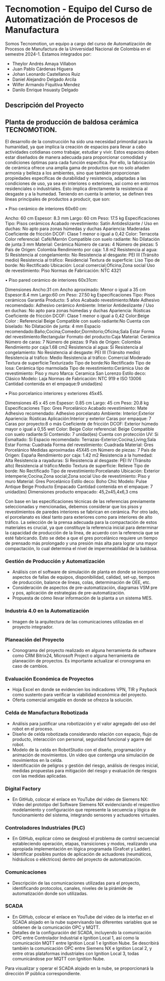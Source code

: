 # Tecnomotion - Equipo del Curso de Automatización de Procesos de Manufactura

Somos Tecnomotion, un equipo a cargo del curso de Automatización de Procesos de Manufactura de la Universidad Nacional de Colombia en el semestre 2024-1. Estamos integrados por:

- Theylor Andrés Amaya Villabon
- Juan Pablo Cárdenas Higuera
- Johan Leonardo Castellanos Ruiz
- Daniel Alejandro Delgado Arcila
- Wilfer Armando Fiquitiva Mendez
- Danilo Enrique Insuasty Delgado


## Descripción del Proyecto
## Planta de producción de baldosa cerámica TECNOMOTION.
El desarrollo de la construcción ha sido una necesidad primordial para la humanidad, ya que implica la creación de espacios para llevar a cabo actividades cotidianas como trabajar, estudiar y vivir. Estos espacios deben estar diseñados de manera adecuada para proporcionar comodidad y condiciones óptimas para cada función específica. Por ello, la fabricación de cerámica ofrece una amplia gama de productos que no solo añaden armonía y belleza a los ambientes, sino que también proporcionan propiedades específicas de durabilidad y resistencia, adaptadas a las condiciones de uso, ya sea en interiores o exteriores, así como en entornos residenciales o industriales. Esto implica directamente la resistencia al desgaste y a la humedad.
Teniendo en cuenta lo anterior, se definen tres líneas principales de productos a producir, que son:

•	Piso cerámico de interiores 60x60 cm:

Ancho: 60 cm
Espesor: 8.3 mm
Largo: 60 cm
Peso: 17.5 kg
Especificaciones
Tipo: Pisos cerámicos
Acabado
revestimiento: Satín
Antideslizante / Uso en duchas: No apto para zonas húmedas y duchas
Apariencia: Maderadas
Coeficiente de fricción DCOF: Clase 1 menor o igual a 0,42
Color: Terracota
Color referencial: Café/Marrón
Compatible con suelo radiante: No
Dilatación de junta:3 mm
Material: Cerámica
Número de caras: 4
Número de piezas: 5
País de Origen: Colombia
Rendimiento por caja: 1.8 m2
Resistencia al agua: Si
Resistencia al congelamiento: No
Resistencia al desgaste: PEI III (Tránsito medio)
Resistencia al tráfico: Residencial
Textura de superficie: Liso
Tipo de borde: No Rectificado
Ubicación: Local comercial;Oficina;Zona social
Uso de revestimiento: Piso
Normas de Fabricación: NTC 4321


•	Piso pared cerámico de interiores 60x31cm:

Dimensiones
Ancho:31 cm
Ancho aproximado: Menor o igual a 35 cm
Espesor:8.4 mm
Largo:60 cm
Peso: 27.50 kg
Especificaciones
Tipo: Pisos cerámicos
Garantía Producto: 5 años
Acabado revestimiento:Mate
Adhesivo recomendado: Adhesivo cerámico
Ambiente: Interior
Antideslizante / Uso en duchas: No apto para zonas húmedas y duchas
Apariencia: Rústicas
Coeficiente de fricción DCOF: Clase 1 menor o igual a 0,42
Color:Beige
Color : Referencial Beige
Compatible con suelo radiante:No
Cuenta con biselado: No
Dilatación de junta: 4 mm
Espacio recomendado:Baño;Cocina;Comedor;Dormitorio;Oficina;Sala Estar
Forma del revestimiento:Rectangular
Formato del producto:Caja
Material: Cerámica
Número de caras: 7
Número de piezas: 9
País de Origen: Colombia
Rendimiento por caja:1.68 cm2
Resistencia al agua: Si
Resistencia al congelamiento: No 
Resistencia al desgaste: PEI III (Tránsito medio)
Resistencia al tráfico: Medio
Resistencia al tráfico: Comercial Moderado
Textura de superficie:Texturizado
Tipo de borde:No Rectificado
Tipo de losa: Cerámica tipo marmolada
Tipo de revestimiento:Cerámica
Uso de revestimiento: Piso y muro
Marca: Ceramica San Lorenzo
Estilo deco: Clásico
Modelo: Laja
Normas de Fabricación: NTC 919 e ISO 13006
Cantidad contenida en el empaque:9 unidad(es)


•	Piso porcelanico interiores y exteriores 45x45.

Dimensiones
45 x 45 cm
Espesor: 0.85 cm
Largo: 45 cm
Peso: 20.8 kg
Especificaciones
Tipo: Gres Porcelánico
Acabado revestimiento: Mate
Adhesivo recomendado: Adhesivo porcelanato
Ambiente: Interior;Exterior
Apariencia: Rústicas
Aplicación:Interior y exterior
Caras por empaque: 7
Caras por proyecto:8 o más
Coeficiente de fricción DCOF: Exterior húmedo mayor o igual a 0,55 wet
Color: Beige
Color referencial: Beige
Compatible con suelo radiante:Si
Contenido: 7 unidad(es)
Cuenta con protección UV: Si
Esmaltado: Si
Espacio recomendado: Terrazas-Exterior;Cocina;Living;Sala Estar
Forma: Cuadrada
Forma del revestimiento: Cuadrada
Material: Gres Porcelánico
Medidas aproximadas
45X45 cm
Número de piezas: 7
País de Origen: España
Rendimiento por caja: 1.42 m2
Resistencia a la humedad: Alta
Resistencia a rayaduras: Si
Resistencia al desgaste: PEI IV (Tránsito alto)
Resistencia al tráfico:Medio
Textura de superficie: Relieve
Tipo de borde: No Rectificado
Tipo de revestimiento:Porcelanato
Ubicación: Exterior intemperie;Cocina;Zona social;Zona social
Uso de revestimiento: Piso y muro
Material: Gres Porcelánico
Estilo deco: Boho Chic
Modelo: Pulse Antique Beige
Producto Empacado
Cantidad contenida en el empaque: 7 unidad(es)
Dimensiones producto empacado: 
45,2x45,4x6,3 cms

Con base en las especificaciones técnicas de las referencias previamente seleccionadas y mencionadas, debemos considerar que los pisos y revestimientos de paredes interiores se fabrican en cerámica. Por otro lado, el porcelanato es ideal tanto para exteriores como para interiores de alto tráfico. La selección de la prensa adecuada para la compactación de estos materiales es crucial, ya que constituye la referencia inicial para determinar la capacidad de producción de la línea, de acuerdo con la referencia que se esté fabricando. Esto se debe a que el gres porcelánico requiere un tiempo de prensado más prolongado y una presión más alta para lograr una mayor compactación, lo cual determina el nivel de impermeabilidad de la baldosa.



### Gestión de Producción y Automatización

- Análisis con el software de simulación de planta en donde se incorporen aspectos de fallas de equipos, disponibilidad, calidad, set-up, tiempos de producción, balance de líneas, colas, determinación de OEE, etc.
- Consideración de aspectos de pre-automatización, diagramas VSM pre y pos, aplicación de estrategias de pre-automatización.
- Propuesta de cómo llevar información de la planta a un sistema MES.

### Industria 4.0 en la Automatización

- Imagen de la arquitectura de las comunicaciones utilizadas en el proyecto integrador.

### Planeación del Proyecto

- Cronograma del proyecto realizado en alguna herramienta de software como CRM Bitrix24, Microsoft Project o alguna herramienta de planeación de proyectos. Es importante actualizar el cronograma en caso de cambios.

### Evaluación Económica de Proyectos

- Hoja Excel en donde se evidencien los indicadores VPN, TIR y Payback como sustento para verificar la viabilidad económica del proyecto.
- Oferta comercial amigable en donde se ofrezca la solución.

### Celda de Manufactura Robotizada

- Análisis para justificar una robotización y el valor agregado del uso del robot en el proceso.
- Diseño de celda robotizada considerando relación con espacio, flujo de producto, interacción con personal, seguridad funcional y agarre del robot.
- Modelo de la celda en RobotStudio con el diseño, programación y animación de movimientos. Un video que contenga una simulación de movimientos en la celda.
- Identificación de peligros y gestión del riesgo, análisis de riesgos inicial, medidas propuestas para mitigación del riesgo y evaluación de riesgos con las medidas aplicadas.

### Digital Factory

- En GitHub, colocar el enlace en YouTube del video de Siemens NX: Video del prototipo del Software Siemens NX evidenciando el respectivo modelamiento y configuración que represente la secuencia y lógica de funcionamiento del sistema, integrando sensores y actuadores virtuales.

### Controladores Industriales (PLC)

- En GitHub, explicar cómo se desglosó el problema de control secuencial estableciendo operación, etapas, transiciones y modos, realizando una apropiada implementación en lógica programada (Grafcet y Ladder).
- Identificar posibles puntos de aplicación de actuadores (neumáticos, hidráulicos o eléctricos) dentro del proyecto de automatización.

### Comunicaciones

- Descripción de las comunicaciones utilizadas para el proyecto, identificando protocolos, canales, niveles de la pirámide de automatización donde son utilizadas.

### SCADA

- En GitHub, colocar el enlace en YouTube del video de la interfaz en el SCADA alojado en la nube supervisando las diferentes variables que se obtienen de la comunicación OPC y MQTT.
- Detalles de la configuración del SCADA, incluyendo la comunicación OPC entre Controlador Industrial e Ignition Local 1, así como la comunicación MQTT entre Ignition Local 1 e Ignition Nube. Se describirá también la comunicación OPC entre Siemens NX e Ignition Local 2, y entre otras plataformas industriales con Ignition Local 3, todas comunicándose por MQTT con Ignition Nube.

Para visualizar y operar el SCADA alojado en la nube, se proporcionará la dirección IP pública correspondiente.
